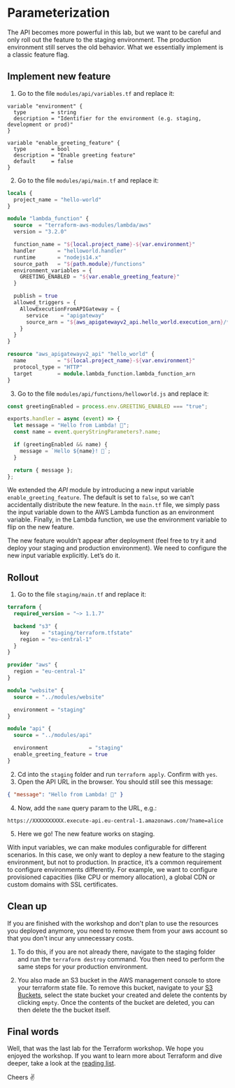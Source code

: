 # Parameterization

The API becomes more powerful in this lab, but we want to be careful and only roll out the feature to the staging environment. The production environment still serves the old behavior. What we essentially implement is a classic feature flag.

## Implement new feature

1. Go to the file `modules/api/variables.tf` and replace it:

```
variable "environment" {
  type        = string
  description = "Identifier for the environment (e.g. staging, development or prod)"
}

variable "enable_greeting_feature" {
  type        = bool
  description = "Enable greeting feature"
  default     = false
}
```

2. Go to the file `modules/api/main.tf` and replace it:

```tf
locals {
  project_name = "hello-world"
}

module "lambda_function" {
  source  = "terraform-aws-modules/lambda/aws"
  version = "3.2.0"

  function_name = "${local.project_name}-${var.environment}"
  handler       = "helloworld.handler"
  runtime       = "nodejs14.x"
  source_path   = "${path.module}/functions"
  environment_variables = {
    GREETING_ENABLED = "${var.enable_greeting_feature}"
  }

  publish = true
  allowed_triggers = {
    AllowExecutionFromAPIGateway = {
      service    = "apigateway"
      source_arn = "${aws_apigatewayv2_api.hello_world.execution_arn}/*/*"
    }
  }
}

resource "aws_apigatewayv2_api" "hello_world" {
  name          = "${local.project_name}-${var.environment}"
  protocol_type = "HTTP"
  target        = module.lambda_function.lambda_function_arn
}
```

3. Go to the file `modules/api/functions/helloworld.js` and replace it:

```js
const greetingEnabled = process.env.GREETING_ENABLED === "true";

exports.handler = async (event) => {
  let message = "Hello from Lambda! 👋";
  const name = event.queryStringParameters?.name;

  if (greetingEnabled && name) {
    message = `Hello ${name}! 👋`;
  }

  return { message };
};
```

We extended the _API_ module by introducing a new input variable `enable_greeting_feature`. The default is set to `false`, so we can’t accidentally distribute the new feature. In the `main.tf` file, we simply pass the input variable down to the AWS Lambda function as an environment variable. Finally, in the Lambda function, we use the environment variable to flip on the new feature.

The new feature wouldn’t appear after deployment (feel free to try it and deploy your staging and production environment). We need to configure the new input variable explicitly. Let’s do it.

## Rollout

1. Go to the file `staging/main.tf` and replace it:

```tf
terraform {
  required_version = "~> 1.1.7"

  backend "s3" {
    key    = "staging/terraform.tfstate"
    region = "eu-central-1"
  }
}

provider "aws" {
  region = "eu-central-1"
}

module "website" {
  source = "../modules/website"

  environment = "staging"
}

module "api" {
  source = "../modules/api"

  environment             = "staging"
  enable_greeting_feature = true
}
```

2. Cd into the `staging` folder and run `terraform apply`. Confirm with `yes`.
3. Open the API URL in the browser. You should still see this message:

```json
{ "message": "Hello from Lambda! 👋" }
```

4. Now, add the `name` query param to the URL, e.g.:

```
https://XXXXXXXXXX.execute-api.eu-central-1.amazonaws.com/?name=alice
```

5. Here we go! The new feature works on staging.

With input variables, we can make modules configurable for different scenarios. In this case, we only want to deploy a new feature to the staging environment, but not to production. In practice, it’s a common requirement to configure environments differently. For example, we want to configure provisioned capacities (like CPU or memory allocation), a global CDN or custom domains with SSL certificates.

## Clean up

If you are finished with the workshop and don't plan to use the resources you deployed anymore, you need to remove them from your aws account so that you don't incur any unnecessary costs.

1. To do this, if you are not already there, navigate to the staging folder and run the `terraform destroy` command. You then need to perform the same steps for your production environment.

2. You also made an S3 bucket in the AWS management console to store your terraform state file. To remove this bucket, navigate to your [S3 Buckets](https://s3.console.aws.amazon.com/s3/), select the state bucket your created and delete the contents by clicking `empty`. Once the contents of the bucket are deleted, you can then delete the the bucket itself.

## Final words

Well, that was the last lab for the Terraform workshop. We hope you enjoyed the workshop. If you want to learn more about Terraform and dive deeper, take a look at the [reading list](../README.md#📖-further-reading).

Cheers ✌️
